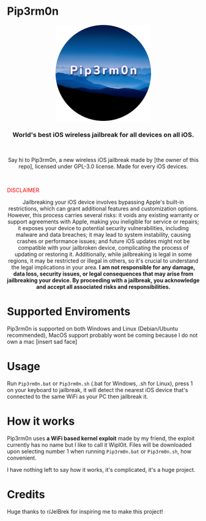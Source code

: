 # Pip3rm0n
<p align="center">
  <img src="Pip3rm0n.png" width=250 />
</p>

<h3 align="center">World's best iOS wireless jailbreak for all devices on all iOS.</h3>
<br>

<p align="center">Say hi to Pip3rm0n, a new wireless iOS jailbreak made by [the owner of this repo], licensed under GPL-3.0 license. Made for every iOS devices.</p>
<br>

<span style="color: red" align="center">DISCLAIMER</span>

<p align="center">Jailbreaking your iOS device involves bypassing Apple's built-in restrictions, which can grant additional features and customization options. However, this process carries several risks: it voids any existing warranty or support agreements with Apple, making you ineligible for service or repairs; it exposes your device to potential security vulnerabilities, including malware and data breaches; it may lead to system instability, causing crashes or performance issues; and future iOS updates might not be compatible with your jailbroken device, complicating the process of updating or restoring it. Additionally, while jailbreaking is legal in some regions, it may be restricted or illegal in others, so it's crucial to understand the legal implications in your area. <b>I am not responsible for any damage, data loss, security issues, or legal consequences that may arise from jailbreaking your device. By proceeding with a jailbreak, you acknowledge and accept all associated risks and responsibilities.</b></p>

# Supported Enviroments
Pip3rm0n is supported on both Windows and Linux (Debian/Ubuntu recommended), MacOS support probably wont be coming because I do not own a mac [insert sad face]

# Usage
Run `Pip3rm0n.bat` or `Pip3rm0n.sh` (.bat for Windows, .sh for Linux), press 1 on your keyboard to jailbreak, it will detect the nearest iOS device that's connected to the same WiFi as your PC then jailbreak it.

# How it works
Pip3rm0n uses **a WiFi based kernel exploit** made by my friend, the exploit currently has no name but I like to call it Wipl0it.
Files will be downloaded upon selecting number 1 when running `Pip3rm0n.bat` or `Pip3rm0n.sh`, how convenient.

I have nothing left to say how it works, it's complicated, it's a huge project.

# Credits
Huge thanks to r/JelBrek for inspiring me to make this project!
